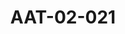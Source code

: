 ---
pid: AAT-02-021
title: AAT-02-021
language: en
collection: Abdel Rahman Ali Taha
original_label: 
rights: Fadwa Ali Taha
location_of_original: 'Fadwa Ali Taha '
photographer_or_studio: 
scanned_from: jpeg
_date: '1951'
location: Omdurman
description: Abdel Rahman Ali Taha in an opening ceremony for Ahfad schools in Omdurman
additional_notes: The Sayed Abdel Rahman al Mahdi and to his left the Sheikh Babikir
  Bedir and to his right Abdel Rahman Ali Taha in a celebratin of the opening of Ahfad
  schools in Omdurman
permission_display: 'yes'
on_server: 'yes'
on_website: 'yes'
permalink: "/archive/en/aat-02-021.html"
layout: photo-page
---